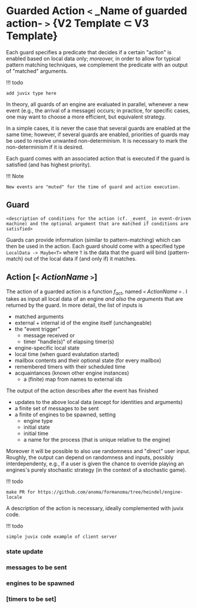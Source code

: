 # Guarded Action `<` _Name of guarded action- `>` {V2 Template ⊂ V3 Template}

Each guard specifies a predicate that
decides if a certain "action" is enabled
based on local data only;
_moreover,_ in order to allow for typical pattern matching techniques,
we complement the predicate with an output of "matched" arguments.

!!! todo
	
	add juvix type here

In theory,
all guards of an engine are evaluated in parallel,
whenever a new event (e.g., the arrival of a message) occurs;
in practice, for specific cases, one may want to choose 
a more efficient, but equivalent strategy.

In a simple cases,
it is never the case that several guards are enabled at the same time;
however, 
if several guards are enabled,
priorities of guards may be used to resolve unwanted non-determinism. 
It is necessary to mark the non-determinism if it is desired.

Each guard comes with an associated action that is executed
if the guard is satisfied (and has highest priority).

!!! Note

	New events are "muted" for the time of guard and action execution.

## Guard

<!-- this seemed to be outdated 
The following conditions are permissible guards:
- Received a message matching some pattern from another engine
- Received a message (timer elapsed) matching some pattern from my clock

For the time being, guards can check only a single message at once.
-->

`<description of conditions for the action (cf. _event_ in event-driven machine) and the optional argument that are matched if conditions are satisfied>`

Guards can provide information (similar to pattern-matching) which can then be used in the action. Each guard should come with a specified type `LocalData -> Maybe<T>` where `T` is the data that the guard will bind (pattern-match) out of the local data if (and only if) it matches.

## Action [`<` _ActionName_ `>`]

The action of a guarded action is a function $f_{act}$, 
named `<` _ActionName_ `>` .
I takes as input
all local data of an engine _and also_
the _arguments_ that are returned by the guard.
In more detail, the list of inputs is

- matched arguments
- external + internal id of the engine itself (unchangeable)
- the "event trigger"
  - message received or
  - timer "handle(s)" of elapsing timer(s)
- engine-specific local state
- local time (when guard evalutation started)
- mailbox contents and their optional state (for every mailbox)
- remembered timers with their scheduled time
- acquaintances (known other engine instances)
  - a (finite) map from names to external ids

The output of the action describes after the event has finished

- updates to the above local data (except for identities and arguments)
- a finite set of messages to be sent
- a finite of engines to be spawned, setting
  - engine type
  - initial state
  - initial time
  - a name for the process (that is unique relative to the engine)

Moreover it will be possible to also use randomness 
and "direct" user input. 
Roughly,
the output can depend on randomness and inputs,
possibly interdependenty, 
e.g., if a user is given the chance to override 
playing an engines's purely stochastic strategy 
(in the context of a stochastic game).


!!! todo

	make PR for https://github.com/anoma/formanoma/tree/heindel/engine-locale

A description of the action is necessary,
ideally complemented with juvix code.

!!! todo

	simple juvix code example of client server

### state update


### messages to be sent

### engines to be spawned

### [timers to be set]





